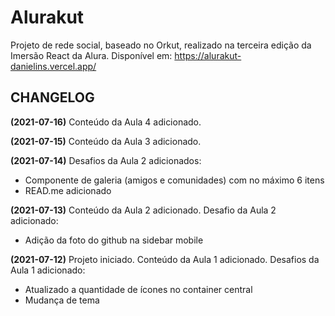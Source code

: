 # Alurakut
Projeto de rede social, baseado no Orkut, realizado na terceira edição da Imersão React da Alura.
Disponível em: https://alurakut-danielins.vercel.app/

## CHANGELOG

**(2021-07-16)**
Conteúdo da Aula 4 adicionado.

**(2021-07-15)**
Conteúdo da Aula 3 adicionado.

**(2021-07-14)**
Desafios da Aula 2 adicionados:
- Componente de galeria (amigos e comunidades) com no máximo 6 itens 
- READ.me adicionado

**(2021-07-13)**
Conteúdo da Aula 2 adicionado.
Desafio da Aula 2 adicionado:
- Adição da foto do github na sidebar mobile

**(2021-07-12)**
Projeto iniciado. Conteúdo da Aula 1 adicionado.
Desafios da Aula 1 adicionado:
- Atualizado a quantidade de ícones no container central
- Mudança de tema